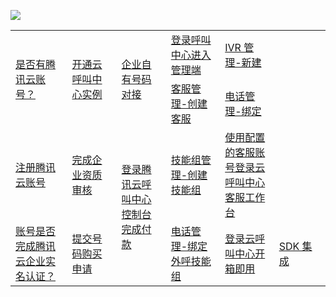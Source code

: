 ![](https://qcloudimg.tencent-cloud.cn/raw/43fd55a7ffb65cf4ff23f6540a7a8605.png)

<table>
   <tr>
      <td width="180px" rowspan='2'><a href="xxxxxxxxxxxxxxxxxx">是否有腾讯云账号？</a></td>
      <td width="180px" rowspan='2'><a href="xxxxxxxxxxxxxxxxxx">开通云呼叫中心实例</a></td>
      <td width="180px" rowspan='2'><a href="xxxxxxxxxxxxxxxxxx">企业自有号码对接</a></td>
      <td width="180px"><a href="xxxxxxxxxxxxxxxxxx">登录呼叫中心进入管理端</a></td>
      <td width="180px"><a href="xxxxxxxxxxxxxxxxxx">IVR 管理-新建 </a></td>
      <td width="150px" rowspan='3'></td>
   </tr>
   <tr>
      <td><a href="xxxxxxxxxxxxxxxxxx">客服管理-创建客服</a></td>
      <td><a href="xxxxxxxxxxxxxxxxxx">电话管理-绑定 </a></td>
   </tr>
   <tr>
      <td><a href="xxxxxxxxxxxxxxxxxx">注册腾讯云账号</a></td>
      <td><a href="xxxxxxxxxxxxxxxxxx">完成企业资质审核</a></td>
      <td rowspan='2'><a href="xxxxxxxxxxxxxxxxxx">登录腾讯云呼叫中心控制台完成付款 </a></td>
      <td><a href="xxxxxxxxxxxxxxxxxx">技能组管理-创建技能组</a></td>
      <td><a href="xxxxxxxxxxxxxxxxxx">使用配置的客服账号登录云呼叫中心客服工作台</a></td>
   </tr>
   <tr>
      <td><a href="xxxxxxxxxxxxxxxxxx">账号是否完成腾讯云企业实名认证？</a></td>
      <td><a href="xxxxxxxxxxxxxxxxxx">提交号码购买申请</a></td>
      <td><a href="xxxxxxxxxxxxxxxxxx">电话管理-绑定外呼技能组</a></td>
      <td><a href="xxxxxxxxxxxxxxxxxx">登录云呼叫中心开箱即用</a></td>
      <td><a href="xxxxxxxxxxxxxxxxxx">SDK 集成</a></td>
			
   </tr>
</table>
